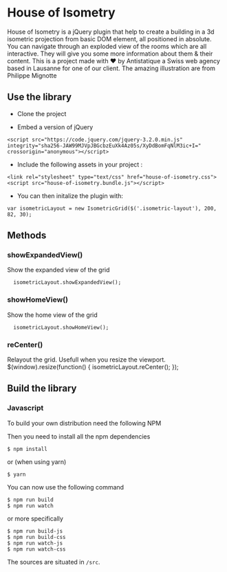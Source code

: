 # House of Isometry
House of Isometry is a jQuery plugin that help to create a building in a 3d isometric projection from basic DOM element, all positioned in absolute.
You can navigate through an exploded view of the rooms which are all interactive. They will give you some more information about them & their content.
This is a project made with ♥️  by Antistatique a Swiss web agency based in Lausanne for one of our client. The amazing illustration are from Philippe Mignotte

## Use the library
- Clone the project

- Embed a version of jQuery
```
<script src="https://code.jquery.com/jquery-3.2.0.min.js" integrity="sha256-JAW99MJVpJBGcbzEuXk4Az05s/XyDdBomFqNlM3ic+I=" crossorigin="anonymous"></script>
```
- Include the following assets in your project :
```
<link rel="stylesheet" type="text/css" href="house-of-isometry.css">
<script src="house-of-isometry.bundle.js"></script>
```
- You can then initalize the plugin with:
```
var isometricLayout = new IsometricGrid($('.isometric-layout'), 200, 82, 30);
```


## Methods
### showExpandedView()
Show the expanded view of the grid
```
  isometricLayout.showExpandedView();
```
### showHomeView()
Show the home view of the grid
```
  isometricLayout.showHomeView();
```

### reCenter()
Relayout the grid. Usefull when you resize the viewport.
$(window).resize(function() {
  isometricLayout.reCenter();
});
## Build the library
### Javascript

To build your own distribution need the following NPM

Then you need to install all the npm dependencies
```
$ npm install
```
or (when using yarn)
```
$ yarn
```
You can now use the following command
```
$ npm run build
$ npm run watch
```
or more specifically
```
$ npm run build-js
$ npm run build-css
$ npm run watch-js
$ npm run watch-css
```

The sources are situated in `/src`.